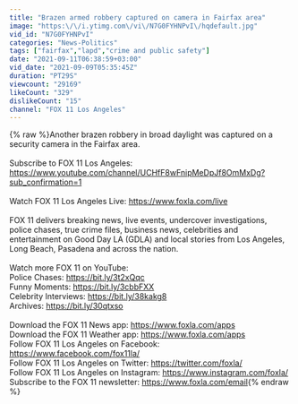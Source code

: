 ```yaml
---
title: "Brazen armed robbery captured on camera in Fairfax area"
image: "https:\/\/i.ytimg.com\/vi\/N7G0FYHNPvI\/hqdefault.jpg"
vid_id: "N7G0FYHNPvI"
categories: "News-Politics"
tags: ["fairfax","lapd","crime and public safety"]
date: "2021-09-11T06:38:59+03:00"
vid_date: "2021-09-09T05:35:45Z"
duration: "PT29S"
viewcount: "29169"
likeCount: "329"
dislikeCount: "15"
channel: "FOX 11 Los Angeles"
---
```

{% raw %}Another brazen robbery in broad daylight was captured on a security camera in the Fairfax area.<br /><br />Subscribe to FOX 11 Los Angeles: <a rel="nofollow" target="blank" href="https://www.youtube.com/channel/UCHfF8wFnipMeDpJf8OmMxDg?sub_confirmation=1">https://www.youtube.com/channel/UCHfF8wFnipMeDpJf8OmMxDg?sub_confirmation=1</a><br /><br />Watch FOX 11 Los Angeles Live: <a rel="nofollow" target="blank" href="https://www.foxla.com/live">https://www.foxla.com/live</a><br /><br />FOX 11 delivers breaking news, live events, undercover investigations, police chases, true crime files, business news, celebrities and entertainment on Good Day LA (GDLA) and local stories from Los Angeles, Long Beach, Pasadena and across the nation.<br /><br />Watch more FOX 11 on YouTube:<br />Police Chases: <a rel="nofollow" target="blank" href="https://bit.ly/3t2xQqc">https://bit.ly/3t2xQqc</a><br />Funny Moments: <a rel="nofollow" target="blank" href="https://bit.ly/3cbbFXX">https://bit.ly/3cbbFXX</a><br />Celebrity Interviews: <a rel="nofollow" target="blank" href="https://bit.ly/38kakg8">https://bit.ly/38kakg8</a><br />Archives: <a rel="nofollow" target="blank" href="https://bit.ly/30qtxso">https://bit.ly/30qtxso</a><br /><br />Download the FOX 11 News app: <a rel="nofollow" target="blank" href="https://www.foxla.com/apps">https://www.foxla.com/apps</a><br />Download the FOX 11 Weather app: <a rel="nofollow" target="blank" href="https://www.foxla.com/apps">https://www.foxla.com/apps</a><br />Follow FOX 11 Los Angeles on Facebook: <a rel="nofollow" target="blank" href="https://www.facebook.com/fox11la/">https://www.facebook.com/fox11la/</a><br />Follow FOX 11 Los Angeles on Twitter: <a rel="nofollow" target="blank" href="https://twitter.com/foxla/">https://twitter.com/foxla/</a><br />Follow FOX 11 Los Angeles on Instagram: <a rel="nofollow" target="blank" href="https://www.instagram.com/foxla/">https://www.instagram.com/foxla/</a><br />Subscribe to the FOX 11 newsletter: <a rel="nofollow" target="blank" href="https://www.foxla.com/email">https://www.foxla.com/email</a>{% endraw %}
